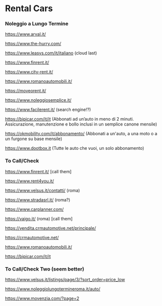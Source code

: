 # Rental Cars #

### Noleggio a Lungo Termine

https://www.arval.it/

https://www.the-hurry.com/

https://www.leasys.com/it/italiano (cloud last)

https://www.finrent.it/

https://www.city-rent.it/

https://www.romanoautomobili.it/

https://moveorent.it/

https://www.noleggiosemplice.it/

https://www.facilerent.it/ (search engine!?)

https://bipicar.com/it/it (Abbonati ad un’auto in meno di 2 minuti. Assicurazione, manutenzione e bollo inclusi in un semplice canone mensile)

https://okmobility.com/it/abbonamento/ (Abbonati a un'auto, a una moto o a un furgone su base mensile)

https://www.dootbox.it (Tutte le auto che vuoi, un solo abbonamento)

### To Call/Check

https://www.finrent.it/ [call them]

https://www.rent4you.it/

https://www.velsus.it/contatti/ (roma)

https://www.stradasrl.it/ (roma?)

https://www.carplanner.com/

https://vaigo.it/ (roma) [call them]

https://vendita.crmautomotive.net/principale/

https://crmautomotive.net/

https://www.romanoautomobili.it/

https://bipicar.com/it/it

### To Call/Check Two (seem better)

https://www.velsus.it/listings/page/3/?sort_order=price_low

https://www.noleggiolungotermineroma.it/auto/

https://www.movenzia.com/?page=2
